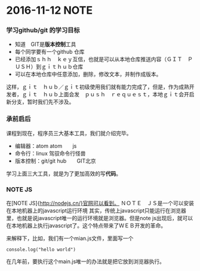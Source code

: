 # 2016-11-12 NOTE

### 学习github/git 的学习目标

- 知道　GIT是**版本控制**工具
- 每个同学要有一个github 仓库
- 已经添加ｓｈｈ　ｋｅｙ互信，也就是可以从本地仓库推送内容（ＧＩＴ　ＰＵＳＨ）到ｇｉｔｈｕｂ仓库
- 可以在本地仓库中任意添加，删除，修改文本，并制作成版本。



这样，ｇｉｔ　ｈｕｂ／ｇｉｔ初级使用我们就有能力完成了，但是，作为成熟开发者，ｇｉｔ　ｈｕｂ上面会发　ｐｕｓｈ　ｒｅｑｕｅｓｔ，本地ｇｉｔ会开启新分支，暂时我们先不涉及。



### 承前启后

课程到现在，程序员三大基本工具，我们就介绍完毕。

- 编辑器：atom  atom　　js
- 命令行：linux  驾驭命令行怪兽
- 版本控制：git/git hub　　GIT北京


学习上面三大工具，就是为了更加高效的写**代码**。


### NOTE JS

在[NOTE JS]{http://nodejs.cn/}官网可以看到。
ＮＯＴＥ　ＪＳ是一个可以安装在本地机器上的javascript运行环境
其实，传统上javascript只能运行在浏览器里，也就是说javascript唯一的运行环境就是浏览器。但是note js出现后，就可以在本地机器上执行javascript了。这个特点带来了ＷＥＢ开发的革命。

来解释下，比如，我们有一个mian.js文件，里面写一个

```
console.log("hello world")
```

在几年前，要执行这个main.js唯一的办法就是把它放到浏览器执行。
